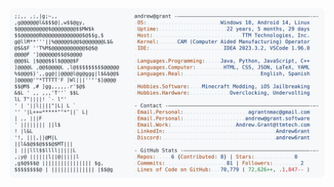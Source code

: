 <a href="https://github.com/debrup27/debrup27">
  <picture>
    <source media="(prefers-color-scheme: dark)" srcset="https://raw.githubusercontent.com/debrup27/debrup27/main/dark_mode.svg">
    <img alt="debrup27's GitHub Profile README" src="https://raw.githubusercontent.com/debrup27/debrup27/main/light_mode.svg">
  </picture>
</a>
